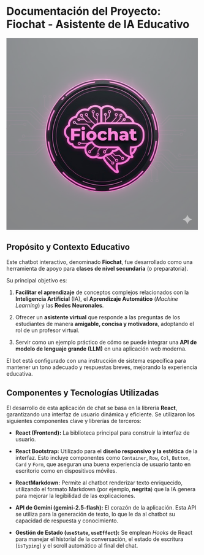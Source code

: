 # Documentación del Proyecto: Fiochat - Asistente de IA Educativo
![Logo de Fiochat - Cerebro Neuronal](./src/fiochatlogo.png)

## Propósito y Contexto Educativo

Este chatbot interactivo, denominado **Fiochat**, fue desarrollado como una herramienta de apoyo para **clases de nivel secundaria** (o preparatoria).

Su principal objetivo es:

1. **Facilitar el aprendizaje** de conceptos complejos relacionados con la **Inteligencia Artificial** (IA), el **Aprendizaje Automático** (*Machine Learning*) y las **Redes Neuronales**.

2. Ofrecer un **asistente virtual** que responde a las preguntas de los estudiantes de manera **amigable, concisa y motivadora**, adoptando el rol de un profesor virtual.

3. Servir como un ejemplo práctico de cómo se puede integrar una **API de modelo de lenguaje grande (LLM)** en una aplicación web moderna.

El bot está configurado con una instrucción de sistema específica para mantener un tono adecuado y respuestas breves, mejorando la experiencia educativa.

## Componentes y Tecnologías Utilizadas

El desarrollo de esta aplicación de chat se basa en la librería **React**, garantizando una interfaz de usuario dinámica y eficiente. Se utilizaron los siguientes componentes clave y librerías de terceros:

* **React (Frontend):** La biblioteca principal para construir la interfaz de usuario.

* **React Bootstrap:** Utilizado para el **diseño responsivo y la estética** de la interfaz. Esto incluye componentes como `Container`, `Row`, `Col`, `Button`, `Card` y `Form`, que aseguran una buena experiencia de usuario tanto en escritorio como en dispositivos móviles.

* **ReactMarkdown:** Permite al chatbot renderizar texto enriquecido, utilizando el formato Markdown (por ejemplo, **negrita**) que la IA genera para mejorar la legibilidad de las explicaciones.

* **API de Gemini (gemini-2.5-flash):** El corazón de la aplicación. Esta API se utiliza para la generación de texto, lo que le da al chatbot su capacidad de respuesta y conocimiento.

* **Gestión de Estado (`useState`, `useEffect`):** Se emplean *Hooks* de React para manejar el historial de la conversación, el estado de escritura (`isTyping`) y el scroll automático al final del chat.